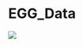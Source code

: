 # EGG_Data

<img src="https://img.shields.io/badge/Python-3776AB?style=for-the-badge&logo=Python&logoColor=white">
